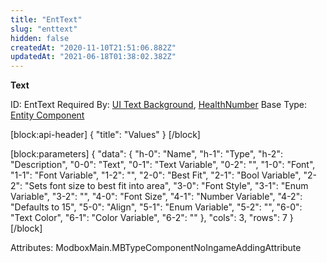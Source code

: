```yaml
---
title: "EntText"
slug: "enttext"
hidden: false
createdAt: "2020-11-10T21:51:06.882Z"
updatedAt: "2021-06-18T01:38:02.382Z"
---
```

**Text**


ID: EntText
Required By: [UI Text Background](doc:entuitextbackground), [HealthNumber](doc:mbshealthnumber)
Base Type: [Entity Component](doc:componententity)

[block:api-header]
{
  "title": "Values"
}
[/block]

[block:parameters]
{
  "data": {
    "h-0": "Name",
    "h-1": "Type",
    "h-2": "Description",
    "0-0": "Text",
    "0-1": "Text Variable",
    "0-2": "",
    "1-0": "Font",
    "1-1": "Font Variable",
    "1-2": "",
    "2-0": "Best Fit",
    "2-1": "Bool Variable",
    "2-2": "Sets font size to best fit into area",
    "3-0": "Font Style",
    "3-1": "Enum Variable<Font Style>",
    "3-2": "",
    "4-0": "Font Size",
    "4-1": "Number Variable",
    "4-2": "Defaults to 15",
    "5-0": "Align",
    "5-1": "Enum Variable<Text Anchor>",
    "5-2": "",
    "6-0": "Text Color",
    "6-1": "Color Variable",
    "6-2": ""
  },
  "cols": 3,
  "rows": 7
}
[/block]


Attributes:
ModboxMain.MBTypeComponentNoIngameAddingAttribute